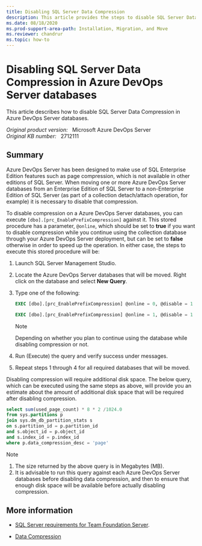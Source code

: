 ```yaml
---
title: Disabling SQL Server Data Compression
description: This article provides the steps to disable SQL Server Data Compression in Azure DevOps Server databases.
ms.date: 08/18/2020
ms.prod-support-area-path: Installation, Migration, and Move
ms.reviewer: chandrur
ms.topic: how-to
---
```

# Disabling SQL Server Data Compression in Azure DevOps Server databases

This article describes how to disable SQL Server Data Compression in Azure DevOps Server databases.

_Original product version:_ &nbsp; Microsoft Azure DevOps Server  
_Original KB number:_ &nbsp; 2712111

## Summary

Azure DevOps Server has been designed to make use of SQL Enterprise Edition features such as page compression, which is not available in other editions of SQL Server. When moving one or more Azure DevOps Server databases from an Enterprise Edition of SQL Server to a non-Enterprise Edition of SQL Server (as part of a collection detach/attach operation, for example) it is necessary to disable that compression.

To disable compression on a Azure DevOps Server databases, you can execute `[dbo].[prc_EnablePrefixCompression]` against it. This stored procedure has a parameter, `@online`, which should be set to **true** if you want to disable compression while you continue using the collection database through your Azure DevOps Server deployment, but can be set to **false** otherwise in order to speed up the operation. In either case, the steps to execute this stored procedure will be:

1. Launch SQL Server Management Studio.

2. Locate the Azure DevOps Server databases that will be moved. Right click on the database and select **New Query**.

3. Type one of the following:

   ```sql
   EXEC [dbo].[prc_EnablePrefixCompression] @online = 0, @disable = 1

   EXEC [dbo].[prc_EnablePrefixCompression] @online = 1, @disable = 1
   ```

    > [!NOTE]
    > Depending on whether you plan to continue using the database while disabling compression or not.
  
4. Run (Execute) the query and verify success under messages.

5. Repeat steps 1 through 4 for all required databases that will be moved.

Disabling compression will require additional disk space. The below query, which can be executed using the same steps as above, will provide you an estimate about the amount of additional disk space that will be required after disabling compression.

```sql
select sum(used_page_count) * 8 * 2 /1024.0
from sys.partitions p
join sys.dm_db_partition_stats s
on s.partition_id = p.partition_id
and s.object_id = p.object_id
and s.index_id = p.index_id
where p.data_compression_desc = 'page'
```

> [!NOTE]
>
> 1. The size returned by the above query is in Megabytes (MB).
> 2. It is advisable to run this query against each Azure DevOps Server databases before disabling data compression, and then to ensure that enough disk space will be available before actually disabling compression.

## More information

- [SQL Server requirements for Team Foundation Server](/previous-versions/visualstudio/visual-studio-2013/dd631889(v=vs.120)).

- [Data Compression](/sql/relational-databases/data-compression/data-compression)
